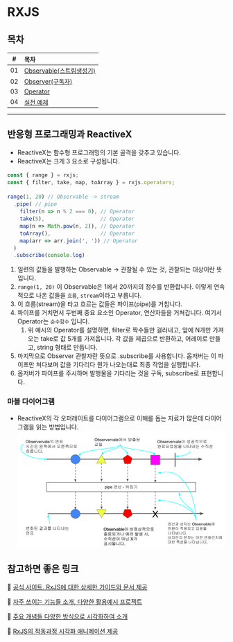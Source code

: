 # RXJS

## 목차

|  #  | 목차                                      |
| :-: | :------------------------------------------- |
| 01  | [Observable(스트림생성기)](./Stream/README.md)     |
| 02  | [Observer(구독자)](./Observer/README.md)     |
| 03  | [Operator](./Operator/README.md)     |
| 04  | [실전 예제](./Practice/README.md)     |
---

## 반응형 프로그래밍과 ReactiveX

- ReactiveX는 함수형 프로그래밍의 기본 골격을 갖추고 있습니다.
- ReactiveX는 크게 3 요소로 구성됩니다.
```javascript
const { range } = rxjs;
const { filter, take, map, toArray } = rxjs.operators;

range(1, 20) // Observable -> stream
  .pipe( // pipe
    filter(n => n % 2 === 0), // Operator
    take(5),                  // Operator
    map(n => Math.pow(n, 2)), // Operator
    toArray(),                // Operator
    map(arr => arr.join(', ')) // Operator
  )
  .subscribe(console.log)
```
1. 일련의 값들을 발행하는 Observable -> 관찰될 수 있는 것, 관찰되는 대상이란 뜻입니다.
2. `range(1, 20)` 이 Observable은 1에서 20까지의 정수를 반환합니다. 이렇게 연속적으로 나온 값들을 `흐름`, `stream`이라고 부릅니다.
3. 이 흐름(stream)을 타고 흐르는 값들은 파이프(pipe)를 거칩니다.
4. 파이프를 거치면서 두번째 중요 요소인 Operator, 연산자들을 거쳐갑니다. 여기서 Operator는 `순수함수` 입니다.
   1. 위 예시의 Operator를 설명하면, filter로 짝수들만 걸러내고, 앞에 N개만 가져오는 take로 값 5개를 가져옵니다. 각 값을 제곱으로 반환하고, 어레이로 만들고, string 형태로 만듭니다.
5. 마지막으로 Observer 관찰자란 뜻으로 .subscribe를 사용합니다. 옵저버는 이 파이프만 쳐다보며 값을 기다리다 뭔가 나오는대로 최종 작업을 실행합니다.
6. 옵저버가 파이프를 주시하며 발행물을 기다리는 것을 구독, subscribe로 표현합니다.

### 마블 다이어그램
- ReactiveX의 각 오퍼레이트를 다이어그램으로 이해를 돕는 자료가 많은데 다이어그램을 읽는 방법입니다.
  ![](./마블다이어그램.png)


## 참고하면 좋은 링크

🔗 [공식 사이트. RxJS에 대한 상세한 가이드와 문서 제공](https://rxjs-dev.firebaseapp.com/guide/overview)


🔗 [자주 쓰이는 기능들 소개, 다양한 활용예시 프로젝트](https://www.learnrxjs.io/)


🔗 [주요 개념들 다양한 방식으로 시각화하여 소개](https://reactive.how/)


🔗 [RxJS의 작동과정 시각화 애니메이션 제공](https://rxviz.com/)

